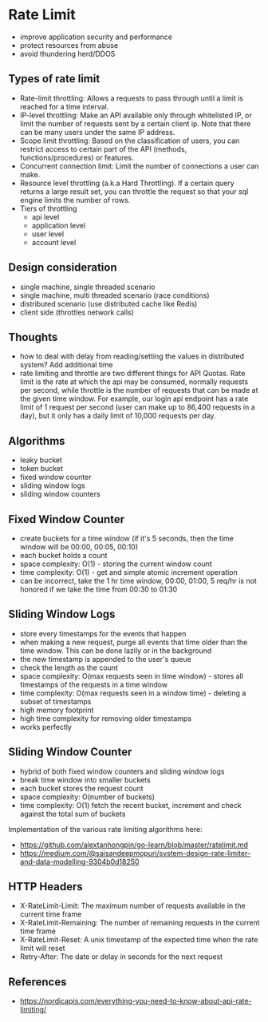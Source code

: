 
# Rate Limit 

- improve application security and performance
- protect resources from abuse
- avoid thundering herd/DDOS


## Types of rate limit

- Rate-limit throttling: Allows a requests to pass through until a limit is reached for a time interval. 
- IP-level throttling: Make an API available only through whitelisted IP, or limit the number of requests sent by a certain client ip. Note that there can be many users under the same IP address.
- Scope limit throttling: Based on the classification of users, you can restrict access to certain part of the API (methods, functions/procedures) or features.
- Concurrent connection limit: Limit the number of connections a user can make.
- Resource level throttling (a.k.a Hard Throttling). If a certain query returns a large result set, you can throttle the request so that your sql engine limits the number of rows.
- Tiers of throttling 
  - api level
  - application level
  - user level
  - account level

## Design consideration 

- single machine, single threaded scenario
- single machine, multi threaded scenario (race conditions)
- distributed scenario (use distributed cache like Redis)
- client side (throttles network calls)

## Thoughts

- how to deal with delay from reading/setting the values in distributed system? Add additional time
- rate limiting and throttle are two different things for API Quotas. Rate limit is the rate at which the api may be consumed, normally requests per second, while throttle is the number of requests that can be made at the given time window. For example, our login api endpoint has a rate limit of 1 request per second (user can make up to 86,400 requests in a day), but it only has a daily limit of 10,000 requests per day. 

## Algorithms

- leaky bucket
- token bucket
- fixed window counter
- sliding window logs
- sliding window counters

## Fixed Window Counter

- create buckets for a time window (if it's 5 seconds, then the time window will be 00:00, 00:05, 00:10)
- each bucket holds a count
- space complexity: O(1) - storing the current window count
- time complexity: O(1) - get and simple atomic increment operation
- can be incorrect, take the 1 hr time window, 00:00, 01:00, 5 req/hr is not honored if we take the time from 00:30 to 01:30

## Sliding Window Logs

- store every timestamps for the events that happen
- when making a new request, purge all events that time older than the time window. This can be done lazily or in the background
- the new timestamp is appended to the user's queue
- check the length as the count
- space complexity: O(max requests seen in time window) - stores all timestamps of the requests in a time window
- time complexity: O(max requests seen in a window time) - deleting a subset of timestamps
- high memory footprint
- high time complexity for removing older timestamps
- works perfectly

## Sliding Window Counter

- hybrid of both fixed window counters and sliding window logs
- break time window into smaller buckets
- each bucket stores the request count
- space complexity: O(number of buckets)
- time complexity: O(1) fetch the recent bucket, increment and check against the total sum of buckets

Implementation of the various rate limiting algorithms here:

- https://github.com/alextanhongpin/go-learn/blob/master/ratelimit.md
- https://medium.com/@saisandeepmopuri/system-design-rate-limiter-and-data-modelling-9304b0d18250

## HTTP Headers

- X-RateLimit-Limit: The maximum number of requests available in the current time frame
- X-RateLimit-Remaining: The number of remaining requests in the current time frame
- X-RateLimit-Reset: A unix timestamp of the expected time when the rate limit will reset
- Retry-After: The date or delay in seconds for the next request

## References

- https://nordicapis.com/everything-you-need-to-know-about-api-rate-limiting/
